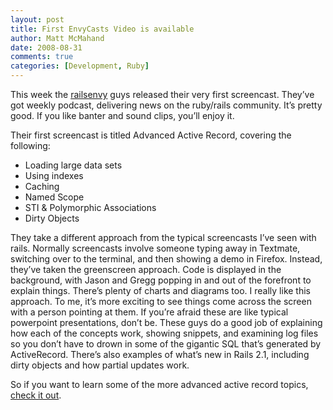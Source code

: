 ```yaml
---
layout: post
title: First EnvyCasts Video is available
author: Matt McMahand
date: 2008-08-31
comments: true
categories: [Development, Ruby]
---
```


<p>This week the <a href="http://railsenvy.com">railsenvy</a> guys released their very first screencast. They’ve got weekly podcast, delivering news on the ruby/rails community. It’s pretty good. If you like banter and sound clips, you’ll enjoy it.</p>

<p>Their first screencast is titled Advanced Active Record, covering the following:</p>


<ul>
	<li>Loading large data sets</li>
	<li>Using indexes</li>
	<li>Caching</li>
	<li>Named Scope</li>
	<li>STI &amp; Polymorphic Associations</li>
	<li>Dirty Objects</li>
</ul>

<!--break-->

<p>They take a different approach from the typical screencasts I’ve seen with rails. Normally screencasts involve someone typing away in Textmate, switching over to the terminal, and then showing a demo in Firefox. Instead, they’ve taken the greenscreen approach. Code is displayed in the background, with Jason and Gregg popping in and out of the forefront to explain things. There’s plenty of charts and diagrams too. I really like this approach. To me, it’s more exciting to see things come across the screen with a person pointing at them. If you’re afraid these are like typical powerpoint presentations, don’t be. These guys do a good job of explaining how each of the concepts work, showing snippets, and examining log files so you don’t have to drown in some of the gigantic SQL that’s generated by ActiveRecord. There’s also examples of what’s new in Rails 2.1, including dirty objects and how partial updates work.</p>

<p>So if you want to learn some of the more advanced active record topics, <a href="http://envycasts.com/products/advanced-activerecord">check it out</a>.</p>
